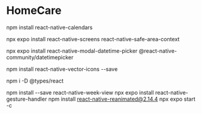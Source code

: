 # HomeCare
 npm install react-native-calendars
 
 npx expo install react-native-screens react-native-safe-area-context
 
 npx expo install react-native-modal-datetime-picker @react-native-community/datetimepicker
 
 npm install react-native-vector-icons --save
 
 npm i -D @types/react

 npm install --save react-native-week-view 
 npx expo install react-native-gesture-handler
 npm install react-native-reanimated@2.14.4
 npx expo start -c
